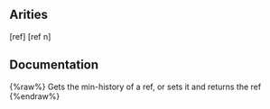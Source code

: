 ## Arities
[ref]
[ref n]

## Documentation
{%raw%}
Gets the min-history of a ref, or sets it and returns the ref
{%endraw%}
